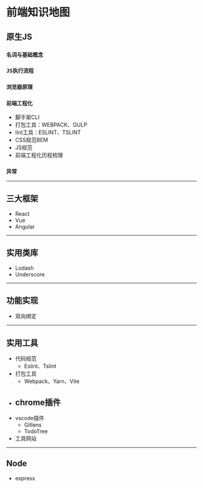 # 前端知识地图

## **原生JS**

### `名词与基础概念`

### `JS执行流程`

### `浏览器原理`

### `前端工程化`
- 脚手架CLI
- 打包工具：WEBPACK、GULP
- lint工具：ESLINT、TSLINT
- CSS规范BEM
- JS规范
- 前端工程化历程梳理

### `异常`

---

## **三大框架**
- React
- Vue
- Angular

---

## **实用类库**
- Lodash
- Underscore
  
---

## **功能实现**
- 双向绑定
---

## **实用工具**
- 代码规范 
  - Eslint、Tslint
- 打包工具 
  - Webpack、Yarn、Vite
- chrome插件
  - 
- vscode插件
  - Gitlens
  - TodoTree
- 工具网站 
---

## **Node**
- express
